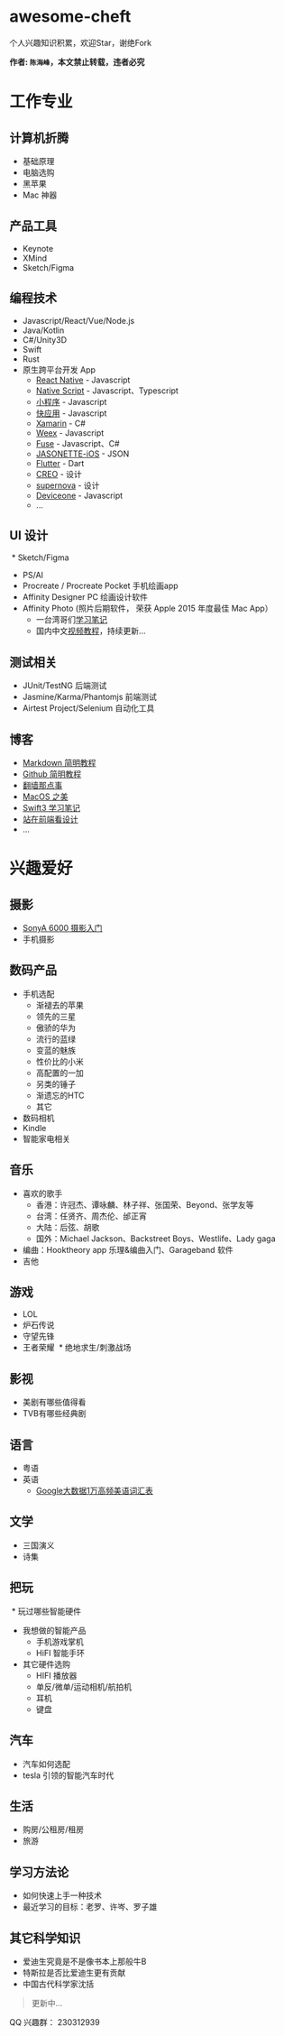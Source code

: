 awesome-cheft
=============

个人兴趣知识积累，欢迎Star，谢绝Fork

__作者: `陈海峰`，本文禁止转载，违者必究__

# 工作专业
## 计算机折腾
  * 基础原理
  * 电脑选购
  * 黑苹果
  * Mac 神器
  
## 产品工具
  * Keynote
  * XMind
  * Sketch/Figma

## 编程技术
  * Javascript/React/Vue/Node.js
  * Java/Kotlin
  * C#/Unity3D
  * Swift
  * Rust
  * 原生跨平台开发 App
    * [React Native](https://github.com/facebook/react-native) - Javascript
    * [Native Script](https://github.com/NativeScript/NativeScript) - Javascript、Typescript
    * [小程序](https://mp.weixin.qq.com/debug/wxadoc/dev/) - Javascript
    * [快应用](https://www.quickapp.cn/) - Javascript
    * [Xamarin](https://www.xamarin.com/) - C#
    * [Weex](https://github.com/alibaba/weex) - Javascript
    * [Fuse](https://www.fusetools.com/) - Javascript、C#
    * [JASONETTE-iOS](https://github.com/Jasonette/JASONETTE-iOS) - JSON
    * [Flutter](https://github.com/flutter/flutter) - Dart
    * [CREO](http://creolabs.com/) - 设计
    * [supernova](https://supernova.studio/) - 设计
    * [Deviceone](http://www.deviceone.net/) - Javascript
    * ...
   
## UI 设计
  * Sketch/Figma
  * PS/AI
  * Procreate / Procreate Pocket 手机绘画app
  * Affinity Designer PC 绘画设计软件
  * Affinity Photo (照片后期软件， 荣获 Apple 2015 年度最佳 Mac App）
    * 一台湾哥们[学习笔记](http://pala.tw/begin-to-learn-affinity-photo/)
    * 国内中文[视频教程](http://tieba.baidu.com/p/4618299526)，持续更新...

## 测试相关
 * JUnit/TestNG 后端测试
 * Jasmine/Karma/Phantomjs 前端测试
 * Airtest Project/Selenium 自动化工具
 
## 博客
  * [Markdown 简明教程](Markdown简明教程.md)
  * [Github 简明教程](Github简明教程.md)
  * [翻墙那点事](翻墙那点事.md)
  * [MacOS 之美](MacOS之美.md)
  * [Swift3 学习笔记](Swift3学习笔记.md)
  * [站在前端看设计](站在前端看设计.md)
  * ...

# 兴趣爱好
## 摄影
  * [SonyA 6000 摄影入门](https://www.zhihu.com/question/36852970)
  * 手机摄影

## 数码产品
  * 手机选配
    * 渐褪去的苹果 
    * 领先的三星
    * 傲骄的华为
    * 流行的蓝绿
    * 变蓝的魅族
    * 性价比的小米
    * 高配置的一加
    * 另类的锤子
    * 渐遗忘的HTC
    * 其它
  * 数码相机
  * Kindle
  * 智能家电相关

## 音乐
  * 喜欢的歌手
    * 香港：许冠杰、谭咏麟、林子祥、张国荣、Beyond、张学友等
    * 台湾：任贤齐、周杰伦、邰正宵
    * 大陆：后弦、胡歌
    * 国外：Michael Jackson、Backstreet Boys、Westlife、Lady gaga
  * 编曲：Hooktheory app 乐理&编曲入门、Garageband 软件
  * 吉他

## 游戏
  * LOL
  * 炉石传说
  * 守望先锋
  * 王者荣耀
  * 绝地求生/刺激战场

## 影视
  * 美剧有哪些值得看
  * TVB有哪些经典剧

## 语言
  * 粤语
  * 英语
    * [Google大数据1万高频美语词汇表](Google大数据1万高频美语词汇表.md)

## 文学
  * 三国演义
  * 诗集

## 把玩
  * 玩过哪些智能硬件
  * 我想做的智能产品
    * 手机游戏掌机
    * HiFI 智能手环
  * 其它硬件选购
    * HIFI 播放器
    * 单反/微单/运动相机/航拍机
    * 耳机
    * 键盘

## 汽车
  * 汽车如何选配
  * tesla 引领的智能汽车时代

## 生活
  * 购房/公租房/租房
  * 旅游

## 学习方法论
  * 如何快速上手一种技术
  * 最近学习的目标：老罗、许岑、罗子雄  

## 其它科学知识
  * 爱迪生究竟是不是像书本上那般牛B
  * 特斯拉是否比爱迪生更有贡献
  * 中国古代科学家沈括
  

> 更新中...

QQ 兴趣群： 230312939
